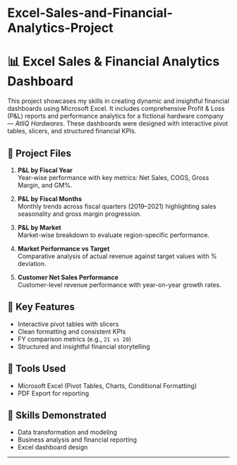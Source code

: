# Excel-Sales-and-Financial-Analytics-Project
# 📊 Excel Sales & Financial Analytics Dashboard

This project showcases my skills in creating dynamic and insightful financial dashboards using Microsoft Excel. It includes comprehensive Profit & Loss (P&L) reports and performance analytics for a fictional hardware company — *AtliQ Hardwares*. These dashboards were designed with interactive pivot tables, slicers, and structured financial KPIs.

## 📁 Project Files

1. **P&L by Fiscal Year**  
   Year-wise performance with key metrics: Net Sales, COGS, Gross Margin, and GM%.

2. **P&L by Fiscal Months**  
   Monthly trends across fiscal quarters (2019–2021) highlighting sales seasonality and gross margin progression.

3. **P&L by Market**  
   Market-wise breakdown to evaluate region-specific performance.

4. **Market Performance vs Target**  
   Comparative analysis of actual revenue against target values with % deviation.

5. **Customer Net Sales Performance**  
   Customer-level revenue performance with year-on-year growth rates.

## 📌 Key Features

- Interactive pivot tables with slicers
- Clean formatting and consistent KPIs
- FY comparison metrics (e.g., `21 vs 20`)
- Structured and insightful financial storytelling

## 🧰 Tools Used

- Microsoft Excel (Pivot Tables, Charts, Conditional Formatting)
- PDF Export for reporting

## 🎯 Skills Demonstrated

- Data transformation and modeling
- Business analysis and financial reporting
- Excel dashboard design

---

